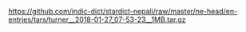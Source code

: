 https://github.com/indic-dict/stardict-nepali/raw/master/ne-head/en-entries/tars/turner__2018-01-27_07-53-23__1MB.tar.gz
